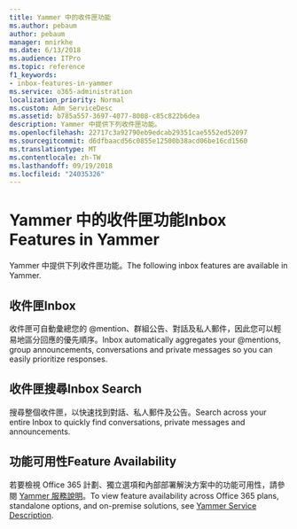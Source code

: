 ```yaml
---
title: Yammer 中的收件匣功能
ms.author: pebaum
author: pebaum
manager: mnirkhe
ms.date: 6/13/2018
ms.audience: ITPro
ms.topic: reference
f1_keywords:
- inbox-features-in-yammer
ms.service: o365-administration
localization_priority: Normal
ms.custom: Adm_ServiceDesc
ms.assetid: b785a557-3697-4077-8008-c85c822b6dea
description: Yammer 中提供下列收件匣功能。
ms.openlocfilehash: 22717c3a92790eb9edcab29351cae5552ed52097
ms.sourcegitcommit: d6dfbaacd56c0855e12500b38acd06be16cd1560
ms.translationtype: MT
ms.contentlocale: zh-TW
ms.lasthandoff: 09/19/2018
ms.locfileid: "24035326"
---
```

# <a name="inbox-features-in-yammer"></a><span data-ttu-id="28ce4-103">Yammer 中的收件匣功能</span><span class="sxs-lookup"><span data-stu-id="28ce4-103">Inbox Features in Yammer</span></span>

<span data-ttu-id="28ce4-104">Yammer 中提供下列收件匣功能。</span><span class="sxs-lookup"><span data-stu-id="28ce4-104">The following inbox features are available in Yammer.</span></span>
  
## <a name="inbox"></a><span data-ttu-id="28ce4-105">收件匣</span><span class="sxs-lookup"><span data-stu-id="28ce4-105">Inbox</span></span>
<span data-ttu-id="28ce4-106"><a name="bkmk_Inbox"> </a></span><span class="sxs-lookup"><span data-stu-id="28ce4-106"></span></span>

<span data-ttu-id="28ce4-107">收件匣可自動彙總您的 @mention、群組公告、對話及私人郵件，因此您可以輕易地區分回應的優先順序。</span><span class="sxs-lookup"><span data-stu-id="28ce4-107">Inbox automatically aggregates your @mentions, group announcements, conversations and private messages so you can easily prioritize responses.</span></span>
  
## <a name="inbox-search"></a><span data-ttu-id="28ce4-108">收件匣搜尋</span><span class="sxs-lookup"><span data-stu-id="28ce4-108">Inbox Search</span></span>
<span data-ttu-id="28ce4-109"><a name="bkmk_InboxSearch"> </a></span><span class="sxs-lookup"><span data-stu-id="28ce4-109"></span></span>

<span data-ttu-id="28ce4-110">搜尋整個收件匣，以快速找到對話、私人郵件及公告。</span><span class="sxs-lookup"><span data-stu-id="28ce4-110">Search across your entire Inbox to quickly find conversations, private messages and announcements.</span></span>
  
## <a name="feature-availability"></a><span data-ttu-id="28ce4-111">功能可用性</span><span class="sxs-lookup"><span data-stu-id="28ce4-111">Feature Availability</span></span>
<span data-ttu-id="28ce4-112"><a name="bkmk_InboxSearch"> </a></span><span class="sxs-lookup"><span data-stu-id="28ce4-112"></span></span>

<span data-ttu-id="28ce4-113">若要檢視 Office 365 計劃、獨立選項和內部部署解決方案中的功能可用性，請參閱 [Yammer 服務說明](yammer-service-description.md)。</span><span class="sxs-lookup"><span data-stu-id="28ce4-113">To view feature availability across Office 365 plans, standalone options, and on-premise solutions, see [Yammer Service Description](yammer-service-description.md).</span></span>
  

